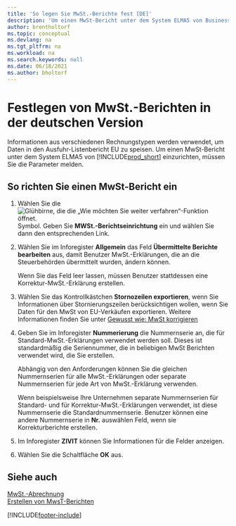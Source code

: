 ```yaml
---
title: 'So legen Sie MwSt.-Berichte fest [DE]'
description: 'Um einen MwSt-Bericht unter dem System ELMA5 von Business Central einzurichten, müssen Sie die Parameter melden.'
author: brentholtorf
ms.topic: conceptual
ms.devlang: na
ms.tgt_pltfrm: na
ms.workload: na
ms.search.keywords: null
ms.date: 06/18/2021
ms.author: bholtorf
---
```

# Festlegen von MwSt.-Berichten in der deutschen Version
Informationen aus verschiedenen Rechnungstypen werden verwendet, um Daten in den Ausfuhr-Listenbericht EU zu speisen. Um einen MwSt-Bericht unter dem System ELMA5 von [!INCLUDE[prod_short](../../includes/prod_short.md)] einzurichten, müssen Sie die Parameter melden.  

## So richten Sie einen MwSt-Bericht ein  

1.  Wählen Sie die ![Glühbirne, die die „Wie möchten Sie weiter verfahren“-Funktion öffnet.](../../media/ui-search/search_small.png "Sagen Sie mir, was Sie tun wollen") Symbol. Geben Sie **MWSt.-Berichtseinrichtung** ein und wählen Sie dann den entsprechenden Link.  
2.  Wählen Sie im Inforegister **Allgemein** das Feld **Übermittelte Berichte bearbeiten** aus, damit Benutzer MwSt.-Erklärungen, die an die Steuerbehörden übermittelt wurden, ändern können.  

    Wenn Sie das Feld leer lassen, müssen Benutzer stattdessen eine Korrektur-MwSt.-Erklärung erstellen.  

3.  Wählen Sie das Kontrollkästchen **Stornozeilen exportieren**, wenn Sie Informationen über Stornierungszeilen berücksichtigen wollen, wenn Sie Daten für den MwSt von EU-Verkäufen exportieren. Weitere Informationen finden Sie unter [Gewusst wie: MwSt korrigieren](how-to-correct-vat-reports.md)  
4.  Geben Sie im Inforegister **Nummerierung** die Nummernserie an, die für Standard-MwSt.-Erklärungen verwendet werden soll. Dieses ist standardmäßig die Seriennummer, die in beliebigen MwSt Berichten verwendet wird, die Sie erstellen.  

    Abhängig von den Anforderungen können Sie die gleichen Nummernserien für alle MwSt.-Erklärungen oder separate Nummernserien für jede Art von MwSt.-Erklärung verwenden.

    Wenn beispielsweise Ihre Unternehmen separate Nummernserien für Standard- und für Korrektur-MwSt.-Erklärungen verwendet, ist diese Nummernserie die Standardnummernserie. Benutzer können eine andere Nummernserie in **Nr.** auswählen Feld, wenn sie Korrekturberichte erstellen.  

5.  Im Inforegister **ZIVIT** können Sie Informationen für die Felder anzeigen.  
6.  Wählen Sie die Schaltfläche **OK** aus.  

## Siehe auch  
 [MwSt.-Abrechnung](vat-reporting.md)   
 [Erstellen von MwsT-Berichten](how-to-create-vat-reports.md)


[!INCLUDE[footer-include](../../includes/footer-banner.md)]